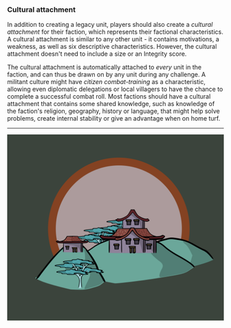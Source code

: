 ### Cultural attachment

In addition to creating a legacy unit, players should also create a _cultural attachment_ for their faction, which represents their factional characteristics.  A cultural attachment is similar to any other unit - it contains motivations, a weakness, as well as six descriptive characteristics.  However, the cultural attachment doesn't need to include a size or an Integrity score.

The cultural attachment is automatically attached to _every_ unit in the faction, and can thus be drawn on by any unit during any challenge.  A militant culture might have _citizen combat-training_ as a characteristic, allowing even diplomatic delegations or local villagers to have the chance to complete a successful combat roll.  Most factions should have a cultural attachment that contains some shared knowledge, such as knowledge of the faction's religion, geography, history or language, that might help solve problems, create internal stability or give an advantage when on home turf.

---

![Town|55](/content/media/rpg/townred.png)